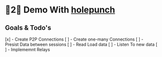 # 🍐2🍐 Demo With [holepunch](https://holepunch.to/)

## Goals & Todo's

[x] - Create P2P Connections
[ ] - Create one-many Connections
[ ] - Presist Data between sessions
[ ] - Read Load data
[ ] - Listen To new data
[ ] - Implememnt Relays
